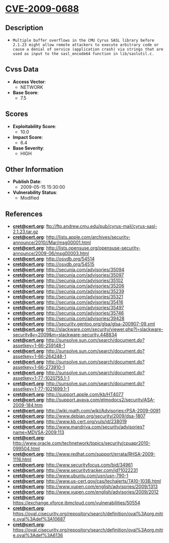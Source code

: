 
# [CVE-2009-0688](ftp://ftp.andrew.cmu.edu/pub/cyrus-mail/cyrus-sasl-2.1.23.tar.gz)

## Description

- `Multiple buffer overflows in the CMU Cyrus SASL library before 2.1.23 might allow remote attackers to execute arbitrary code or cause a denial of service (application crash) via strings that are used as input to the sasl_encode64 function in lib/saslutil.c.`

## Cvss Data

- **Access Vector**:
  - NETWORK
- **Base Score**:
  - 7.5

## Scores

- **Exploitability Score**:
  - 10.0
- **Impact Score**:
  - 6.4
- **Base Severity**:
  - HIGH

## Other Information

- **Publish Date**:
  - 2009-05-15 15:30:00
- **Vulnerability Status**:
  - Modified

## References

- **cret@cert.org**: ftp://ftp.andrew.cmu.edu/pub/cyrus-mail/cyrus-sasl-2.1.23.tar.gz
- **cret@cert.org**: http://lists.apple.com/archives/security-announce/2010//Mar/msg00001.html
- **cret@cert.org**: http://lists.opensuse.org/opensuse-security-announce/2009-06/msg00003.html
- **cret@cert.org**: http://osvdb.org/54514
- **cret@cert.org**: http://osvdb.org/54515
- **cret@cert.org**: http://secunia.com/advisories/35094
- **cret@cert.org**: http://secunia.com/advisories/35097
- **cret@cert.org**: http://secunia.com/advisories/35102
- **cret@cert.org**: http://secunia.com/advisories/35206
- **cret@cert.org**: http://secunia.com/advisories/35239
- **cret@cert.org**: http://secunia.com/advisories/35321
- **cret@cert.org**: http://secunia.com/advisories/35416
- **cret@cert.org**: http://secunia.com/advisories/35497
- **cret@cert.org**: http://secunia.com/advisories/35746
- **cret@cert.org**: http://secunia.com/advisories/39428
- **cret@cert.org**: http://security.gentoo.org/glsa/glsa-200907-09.xml
- **cret@cert.org**: http://slackware.com/security/viewer.php?l=slackware-security&y=2009&m=slackware-security.448834
- **cret@cert.org**: http://sunsolve.sun.com/search/document.do?assetkey=1-66-259148-1
- **cret@cert.org**: http://sunsolve.sun.com/search/document.do?assetkey=1-66-264248-1
- **cret@cert.org**: http://sunsolve.sun.com/search/document.do?assetkey=1-66-273910-1
- **cret@cert.org**: http://sunsolve.sun.com/search/document.do?assetkey=1-77-1020755.1-1
- **cret@cert.org**: http://sunsolve.sun.com/search/document.do?assetkey=1-77-1021699.1-1
- **cret@cert.org**: http://support.apple.com/kb/HT4077
- **cret@cert.org**: http://support.avaya.com/elmodocs2/security/ASA-2009-184.htm
- **cret@cert.org**: http://wiki.rpath.com/wiki/Advisories:rPSA-2009-0091
- **cret@cert.org**: http://www.debian.org/security/2009/dsa-1807
- **cret@cert.org**: http://www.kb.cert.org/vuls/id/238019
- **cret@cert.org**: http://www.mandriva.com/security/advisories?name=MDVSA-2009:113
- **cret@cert.org**: http://www.oracle.com/technetwork/topics/security/cpuapr2010-099504.html
- **cret@cert.org**: http://www.redhat.com/support/errata/RHSA-2009-1116.html
- **cret@cert.org**: http://www.securityfocus.com/bid/34961
- **cret@cert.org**: http://www.securitytracker.com/id?1022231
- **cret@cert.org**: http://www.ubuntu.com/usn/usn-790-1
- **cret@cert.org**: http://www.us-cert.gov/cas/techalerts/TA10-103B.html
- **cret@cert.org**: http://www.vupen.com/english/advisories/2009/1313
- **cret@cert.org**: http://www.vupen.com/english/advisories/2009/2012
- **cret@cert.org**: https://exchange.xforce.ibmcloud.com/vulnerabilities/50554
- **cret@cert.org**: https://oval.cisecurity.org/repository/search/definition/oval%3Aorg.mitre.oval%3Adef%3A10687
- **cret@cert.org**: https://oval.cisecurity.org/repository/search/definition/oval%3Aorg.mitre.oval%3Adef%3A6136
